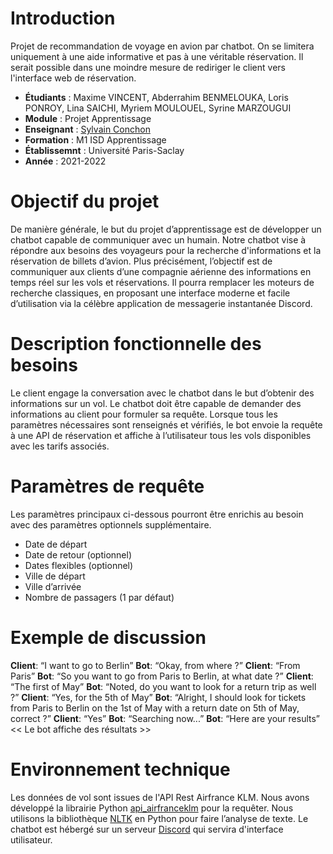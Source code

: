 # Introduction
Projet de recommandation de voyage en avion par chatbot. 
On se limitera uniquement à une aide informative et pas à une véritable réservation.
Il serait possible dans une moindre mesure de rediriger le client vers l'interface web de réservation.

* **Étudiants** : Maxime VINCENT, Abderrahim BENMELOUKA, Loris PONROY, Lina SAICHI, Myriem MOULOUEL, Syrine MARZOUGUI
* **Module** : Projet Apprentissage
* **Enseignant** : [Sylvain Conchon](https://www.lri.fr/~conchon/)
* **Formation** : M1 ISD Apprentissage
* **Établissemnt** : Université Paris-Saclay
* **Année** : 2021-2022

# Objectif du projet
De manière générale, le but du projet d’apprentissage est de développer un chatbot capable de communiquer avec un humain. 
Notre chatbot vise à répondre aux besoins des voyageurs pour la recherche d'informations et la réservation de billets d’avion.
Plus précisément, l’objectif est de communiquer aux clients d’une compagnie aérienne des informations en temps réel sur 
les vols et réservations. Il pourra remplacer les moteurs de recherche classiques, en proposant une interface moderne 
et facile d’utilisation via la célèbre application de messagerie instantanée Discord.

# Description fonctionnelle des besoins
Le client engage la conversation avec le chatbot dans le but d’obtenir des informations sur un vol. 
Le chatbot doit être capable de demander des informations au client pour formuler sa requête. 
Lorsque tous les paramètres nécessaires sont renseignés et vérifiés, le bot envoie la requête 
à une API de réservation et affiche à l’utilisateur tous les vols disponibles avec les tarifs associés.

# Paramètres de requête
Les paramètres principaux ci-dessous pourront être enrichis au besoin avec des paramètres optionnels supplémentaire.

* Date de départ
* Date de retour (optionnel)
* Dates flexibles (optionnel)
* Ville de départ
* Ville d’arrivée
* Nombre de passagers (1 par défaut)

# Exemple de discussion
**Client**: “I want to go to Berlin”
**Bot**: “Okay, from where ?”
**Client**: “From Paris”
**Bot**: “So you want to go from Paris to Berlin, at what date ?”
**Client**: “The first of May”
**Bot**: “Noted, do you want to look for a return trip as well ?”
**Client**: “Yes, for the 5th of May”
**Bot**: “Alright, I should look for tickets from Paris to Berlin on the 1st of May with a return date
on 5th of May, correct ?”
**Client**: “Yes”
**Bot**: “Searching now...”
**Bot**: “Here are your results”
<< Le bot affiche des résultats >>

# Environnement technique
Les données de vol sont issues de l'API Rest Airfrance KLM. Nous avons développé la librairie Python
[api_airfranceklm](https://github.com/orthose/api-airfranceklm-python-sdk) pour la requêter.
Nous utilisons la bibliothèque [NLTK](https://www.nltk.org/) en Python pour faire l’analyse de texte.
Le chatbot est hébergé sur un serveur [Discord](https://discord.com/) qui servira d'interface utilisateur.
